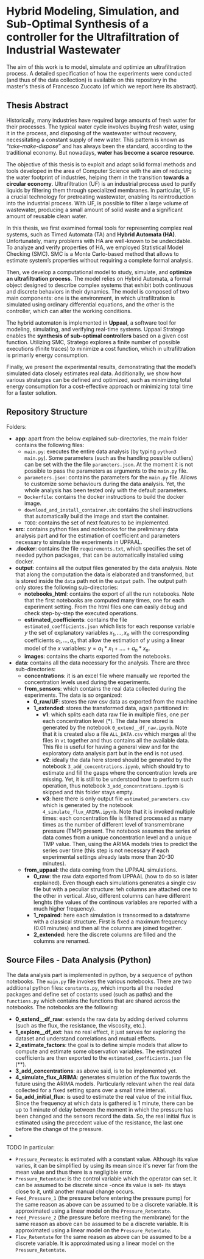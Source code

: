 # Hybrid Modeling, Simulation, and Sub-Optimal Synthesis of a controller for the Ultrafiltration of Industrial Wastewater
The aim of this work is to model, simulate and optimize an ultrafiltration process.
A detailed specification of how the experiments were conducted (and thus of the data collection) is available on this repository in the master's thesis of Francesco Zuccato (of which we report here its abstract).

## Thesis Abstract
Historically, many industries have required large amounts of fresh water for their processes. The typical
water cycle involves buying fresh water, using it in the process, and disposing of the wastewater without
recovery, necessitating a constant supply of new water. This pattern is known as *“take-make-dispose”*
and has always been the standard, according to the traditional economy. But nowadays, **water has become a scarce resource**.

The objective of this thesis is to exploit and adapt solid formal methods and tools developed in the
area of Computer Science with the aim of reducing the water footprint of industries, helping them in the
transition **towards a circular economy**. Ultrafiltration (UF) is an industrial process used to purify
liquids by filtering them through specialized membranes. In particular, UF is a crucial technology for
pretreating wastewater, enabling its reintroduction into the industrial process. With UF, is possible to
filter a large volume of wastewater, producing a small amount of solid waste and a significant amount
of reusable clean water.

In this thesis, we first examined formal tools for representing complex real systems, such as Timed
Automata (TA) and **Hybrid Automata (HA)**. Unfortunately, many problems with HA are well-known
to be undecidable. To analyze and verify properties of HA, we employed Statistical Model Checking
(SMC). SMC is a Monte Carlo-based method that allows to estimate system’s properties without requiring
a complete formal analysis.

Then, we develop a computational model to study, simulate, and **optimize an ultrafiltration process**. 
The model relies on Hybrid Automata, a formal object designed to describe complex systems
that exhibit both continuous and discrete behaviors in their dynamics. The model is composed of two
main components: one is the environment, in which ultrafiltration is simulated using ordinary differential
equations, and the other is the controller, which can alter the working conditions.

The hybrid automaton is implemented in **Uppaal**, a software tool for modeling, simulating, and
verifying real-time systems. Uppaal Stratego enables the **synthesis of sub-optimal controllers** based
on a given cost function. Utilizing SMC, Stratego explores a finite number of possible executions (finite
traces) to minimize a cost function, which in ultrafiltration is primarily energy consumption.

Finally, we present the experimental results, demonstrating that the model’s simulated data closely
estimates real data. Additionally, we show how various strategies can be defined and optimized, such as
minimizing total energy consumption for a cost-effective approach or minimizing total time for a faster
solution.

## Repository Structure
Folders:
* **app**: apart from the below explained sub-directories, the main folder contains the following files: 
   * ```main.py```: executes the entire data analysis (by typing ```python3 main.py```). Some parameters (such as the handling possible outliers) can be set with the the file ```parameters.json```. At the moment it is not possible to pass the parameters as arguments to the ```main.py``` file.
   *  ```parameters.json```: contains the parameters for the ```main.py``` file. Allows to customize some behaviours during the data analysis. Yet, the whole analysis has been tested only with the default parameters.
   * ```Dockerfile```: contains the docker instructions to build the docker image.
   * ```download_and_install_container.sh```: contains the shell instructions that automatically build the image and start the container.
   * ```TODO```: contains the set of next features to be implemented.
* **src**: contains python files and notebooks for the preliminary data analysis part and for the estimation of coefficient and parameters necessary to simulate the experiments in UPPAAL.
* **.docker**: contains the file ```requirements.txt```, which specifies the set of needed python packages, that can be automatically installed using docker.
* **output**: contains all the output files generated by the data analysis. Note that along the computation the data is elaborated and transformed, but is stored inside the ```data``` path not in the ```output``` path. The output path only stores the following sub-directories:
   * **notebooks_html**: contains the export of all the run notebooks. Note that the first notebooks are computed many times, one for each experiment setting. From the html files one can easily debug and check step-by-step the executed operations.
   * **estimated_coefficients**: contains the file ```estimated_coefficients.json``` which lists for each response variable $y$ the set of explanatory variables $x_1, ..., x_n$ with the corresponding coefficients $a_1, ..., a_n$ that allow the estimation of $y$ using a linear model of the $x$ variables: $y = a_1 * x_1 + .... + a_n * x_n$.
   * **images**: contains the charts exported from the notebooks.
* **data**: contains all the data necessary for the analysis. There are three sub-directories:
    * **concentrations**: it is an excel file where manually we reported the concentration levels used during the experiments.
    * **from_sensors**: which contains the real data collected during the experiments. The data is so organized:
      * **0_raw/UF**: stores the raw csv data as exported from the machine
      * **1_extended**: stores the transformed data, again partitioned in:
         * **v1**: which splits each data raw file in multiple files, one per each concentration level (*). The data here stored is generated by the notebook ```0_extend__df_raw.ipynb```. Note that it is created also a file ```ALL_DATA.csv``` which merges all the files in ```v1``` together and thus contains all the available data. This file is useful for having a general view and for the exploratory data analysis part but in the end is not used.
         * **v2**: ideally the data here stored should be generated by the notebook ```3_add_concentrations.ipynb```, which should try to estimate and fill the gasps where the concentration levels are missing. Yet, it is still to be understood how to perform such operation, thus notebook ```3_add_concentrations.ipynb``` is skipped and this folder stays empty.
         * **v3**: here there is only output file ```estimated_parameters.csv``` which is generated by the notebook ```4_simulate_flux_ARIMA.ipynb```. Note that it is invoked multiple times: each concentration file is filtered processed as many times as the number of different level of transmembrane pressure (TMP) present. The notebook assumes the series of data comes from a unique concentration level and a unique TMP value. Then, using the ARIMA models tries to predict the series over time (this step is not necessary if each experimental settings already lasts more than 20-30 minutes).
    * **from_uppaal**: the data coming from the UPPAAL simulations.
      * **0_raw**: the raw data exported from UPPAAL (how to do so is later explained). Even though each simulations generates a single csv file but with a peculiar structure: teh columns are attached one to the other in vertical. Also, different columns can have different lenghts (the values of the continous variables are reported with a much higher frequency).
      * **1_repaired**: here each simulation is transormed to a dataframe with a classical structure. First is fixed a maximum frequency (0.01 minutes) and then all the columns are joined together.
      * **2_extended**: here the discrete columns are filled and the columns are renamed.

## Source Files - Data Analysis (Python)
The data analysis part is implemented in python, by a sequence of python notebooks.
The ```main.py``` file invokes the various notebooks. There are two additional python files: ```constants.py```, which imports all the needed packages and define set of costants used (such as paths) and the ```functions.py``` which contains the functions that are shared across the notebooks. The notebooks are the following:
* **0_extend__df_raw**: extends the raw data by adding derived columns (such as the flux, the resistance, the viscosity, etc.).
* **1_explore__df_ext**: has no real effect, it just serves for exploring the dataset and understand correlations and mutual effects.
* **2_estimate_factors**: the goal is to define simple models that allow to compute and estimate some observation variables. The estimated coefficients are then exported to the ```estimated_coefficients.json``` file (**).
* **3_add_concentrations**: as above said, is to be implemented yet.
* **4_simulate_flux_ARIMA**: generates simulation of the flux towards the future using the ARIMA models. Particularly relevant when the real data collected for a fixed setting spans over a small time interval.
* **5a_add_initial_flux**: is used to estimate the real value of the initial flux. Since the frequency at which data is gathered is 1 minute, there can be up to 1 minute of delay between the moment in which the pressure has been changed and the sensors record the data. So, the real initial flux is estimated using the precedent value of the resistance, the last one before the change of the pressure.
* 


TODO
In particular:
   * ```Pressure_Permeate```: is estimated with a constant value. Although its value varies, it can be simplified by using its mean since it's never far from the mean value and thus there is a negligible error.
   * ```Pressure_Retentate```: is the control variable which the operator can set. It can be assumed to be discrete since -once its value is set- its stays close to it, until another manual change occurs.
   * ```Feed_Pressure_1``` (the pressure before entering the pressure pump) for the same reason as above can be assumed to be a discrete variable. It is approximated using a linear model on the ```Pressure_Retentate```.
   * ```Feed_Pressure_2``` (the pressure before meeting the membrane) for the same reason as above can be assumed to be a discrete variable. It is approximated using a linear model on the ```Pressure_Retentate```.
   * ```Flow_Retentate```  for the same reason as above can be assumed to be a discrete variable. It is approximated using a linear model on the ```Pressure_Retentate```.

